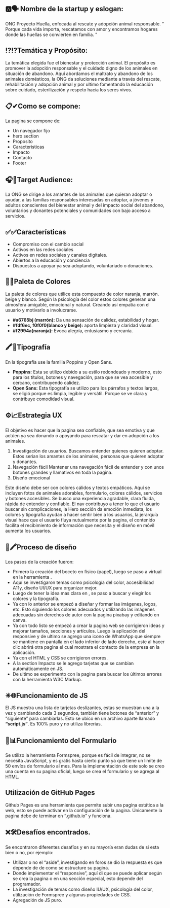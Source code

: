 ## 🅰🗣 Nombre de la startup y eslogan:
ONG Proyecto Huella, enfocada al rescate y adopción animal responsable.
“ Porque cada vida importa, rescatamos con amor y encontramos hogares donde las huellas se convierten en familia. ” 
## ⁉⁉Temática y Propósito:
La temática elegida fue el bienestar y protección animal.
El propósito es promover la adopción responsable y el cuidado digno de los animales en situación de abandono. Aquí abordamos el maltrato y abandono de los animales domésticos, la ONG da soluciones mediante a través del rescate, rehabilitación y adopción animal y por ultimo fomentando la educación sobre cuidado, esterilización y respeto hacia los seres vivos.
## 📋✔Como se compone:
La pagina se compone de:
- Un navegador fijo
- hero section
- Proposito
- Caracteristicas
- Impacto
- Contacto 
- Footer
## 🎧👥Target Audience:
La ONG se dirige a los amantes de los animales que quieran adoptar o ayudar, a las familias responsables interesadas en adoptar, a jóvenes y adultos conscientes del bienestar animal y del impacto social del abandono, voluntarios y donantes potenciales y comunidades con bajo acceso a servicios.
## ✅✅Características
- Compromiso con el cambio social
- Activos en las redes sociales
- Activos en redes sociales y canales digitales.
- Abiertos a la educación y conciencia
- Dispuestos a apoyar ya sea adoptando, voluntariado o donaciones.
## 🌈🎨Paleta de Colores
La paleta de colores que utilice esta compuesto de color naranja, marrón. beige y blanco. Según la psicología del color estos colores generan una atmosfera amigable, emocional y natural. Creando así empatía con el usuario y motivarlo a involucrarse.
- **#a6765bj (marrón):** Da una sensación de calidez, estabilidad y hogar.
- **#fdf6ec, f0f0f0(blanco y beige):** aporta limpieza y claridad visual.
- **#f2994a(naranja):** Evoca alegría, entusiasmo y cercanía.

## 🖍🔡Tipografía
En la tipografía use la familia Poppins y Open Sans.
- **Poppins:** Esta se utilizo debido a su estilo redondeado y moderno, esto para los títulos, botones y navegación, para que se vea accesible y cercano, contribuyendo calidez.
- **Open Sans:** Esta tipografía se utilizo para los párrafos y textos largos, se eligió porque es limpia, legible y versátil. Porque se ve clara y contribuye comodidad visual.
## ⚙📈Estrategia UX
El objetivo es hacer que la pagina sea confiable, que sea emotiva y que actúen ya sea donando o apoyando para rescatar y dar en adopción a los animales.
1. Investigación de usuarios.
Buscamos entender quienes quieren adoptar. Estos serian los amantes de los animales, personas que quieren adoptar y donantes.
2. Navegación fácil 
Mantener una navegación fácil de entender y con unos botones grandes y llamativos en toda la pagina.
3. Diseño emocional

Este diseño debe ser con colores cálidos y textos empáticos.
Aquí se incluyen fotos de animales adorables, formulario, colores cálidos, servicios y botones accesibles.
Se busco una experiencia agradable, clara fluida, rápida de entender y confiable.
El nav contribuyo a tener lo que el usuario buscar sin complicaciones, la Hero sección da emoción inmediata, los colores y tipografía ayudan a hacer sentir bien a los usuarios, la jerarquía visual hace que el usuario fluya nutualmente por la pagina, el contenido facilita el recibimiento de información que necesita y el diseño en móvil aumenta los usuarios.
## 🎨🖍Proceso de diseño
Los pasos de la creación fueron:
- Primero la creación del boceto en físico (papel), luego se paso a virtual en la herramienta  .
- Aquí se investigaron temas como psicología del color, accesibilidad A11y, diseño UI/UX para organizar mejor.
- Luego de tener la idea mas clara en , se paso a buscar y elegir los colores y la tipografía.
- Ya con lo anterior se empezó a diseñar y formar las imágenes, logos, etc. Esto siguiendo los colores adecuados y utilizando las imágenes adecuadas sin derechos de autor con la pagina pixabay y editando en canva.
- Ya con todo listo se empezó a crear la pagina web se corrigieron ideas y mejorar tamaños, secciones y artículos. Luego la aplicación del responsive y de ultimo se agrego una icono de WhatsApp que siempre se mantiene en pantalla en el lado inferior de lado derecho, este al hacer clic abrirá otra pagina el cual mostrara el contacto de la empresa en la aplicación.
- Ya con el HTML y CSS se corrigieron errores.
- A la section Impacto se le agrego tarjetas que se cambian automáticamente en JS.
- De ultimo se experimento con la pagina para buscar los últimos errores con la herramienta W3C Markup.
## ✳🌐Funcionamiento de JS
El JS muestra una lista de tarjetas deslizantes, estas se muestran una a la vez y cambiando cada 3 segundos, también tiene botones de “anterior” y “siguiente” para cambiarlas.
Esto se ubico en un archivo aparte llamado **“script.js”**. Es 100% puro y no utiliza librerias.
## 🔄📊Funcionamiento del Formulario
Se utilizo la herramienta Formspree, porque es fácil de integrar, no se necesita JavaScript, y es gratis hasta cierto punto ya que tiene un limite de 50 envíos de formulario al mes.
Para la implementación de este solo se creo una cuenta en su pagina oficial, luego se crea el formulario y se agrega al HTML.
## Utilización de GitHub Pages
Github Pages es una herramienta que permite subir una pagina estática a la web, esto se puede activar en la configuración de la pagina. Únicamente la pagina debe de terminar en “.github.io” y funciona.
## ❌🛠Desafíos encontrados.
Se encontraron diferentes desafíos y en su mayoría eran dudas de si esta bien o no, por ejemplo:
- Utilizar o no el “aside”, investigando en foros se dio la respuesta es que depende de de como se estructure su pagina.
- Donde implementar el “responsive”, aquí di que se puede aplicar según se crea la pagina o en una sección especial, esto depende del programador.
- La investigación de temas como diseño IU/UX, psicología del color, utilización de Formspree y algunas propiedades de CSS.
- Agregación de JS puro.
